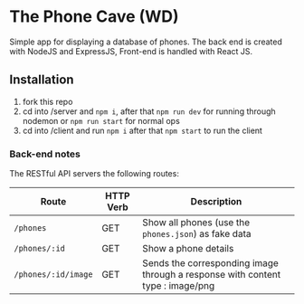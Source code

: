 # The Phone Cave (WD)

  Simple app for displaying a database of phones. The back end is created with NodeJS and ExpressJS,
  Front-end is handled with React JS.

## Installation

1. fork this repo
2. cd into /server and ```npm i```, after that ``` npm run dev ``` for running through nodemon or ```npm run start``` for normal ops
3. cd into /client and run ```npm i``` after that ```npm start``` to run the client

### Back-end notes

The RESTful API servers the following routes:

| Route                 | HTTP Verb | Description    |
| --------------------- | --------- | -------------- |
| `/phones`             | GET       | Show all phones (use the `phones.json`) as fake data |
| `/phones/:id`         | GET       | Show a phone details|
| `/phones/:id/image`|GET| Sends the corresponding image through a response with content type : image/png |



